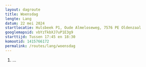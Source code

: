```yaml
---
layout: dagroute
title: Woensdag
lengte: Lang
datum: 22 mei 2024
startlocatie: Hulsbeek P1, Oude Almeloseweg, 7576 PE Oldenzaal
googlemapsid: vbYzTkbXJ7uP1E3g9
starttijd: Tussen 17:45 en 18:30
komootid: 1415766172
permalink: /routes/lang/woensdag
---
```


1.	...